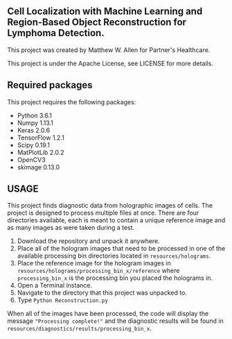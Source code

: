 ## Cell Localization with Machine Learning and Region-Based Object Reconstruction for Lymphoma Detection.

This project was created by Matthew W. Allen for Partner's Healthcare.

This project is under the Apache License, see LICENSE for more details.

## Required packages
This project requires the following packages:
- Python 3.6.1
- Numpy 1.13.1
- Keras 2.0.6
- TensorFlow 1.2.1
- Scipy 0.19.1
- MatPlotLib 2.0.2
- OpenCV3
- skimage 0.13.0


## USAGE
This project finds diagnostic data from holographic images of cells. The project is designed to process multiple files at once. There are four directories available, each is meant to contain a unique reference image and as many images as were taken during a test.

1. Download the repository and unpack it anywhere.
2. Place all of the hologram images that need to be processed in one of the available processing bin directories located in ```resources/holograms```.
3. Place the reference image for the hologram images in ```resources/holograms/processing_bin_x/reference``` where ```processing_bin_x``` is the processing bin you placed the holograms in.
4. Open a Terminal instance.
5. Navigate to the directory that this project was unpacked to.
6. Type ```Python Reconstruction.py```

When all of the images have been processed, the code will display the message ```"Processing complete!"``` and the diagnostic results will be found in ```resources/diagnostics/results/processing_bin_x```.
